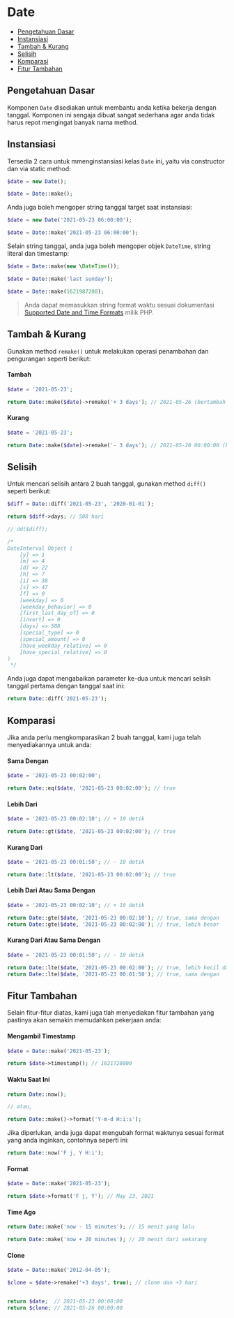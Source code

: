 # Date

<!-- MarkdownTOC autolink="true" autoanchor="true" levels="2,3" bracket="round" lowercase="only_ascii" -->

- [Pengetahuan Dasar](#pengetahuan-dasar)
- [Instansiasi](#instansiasi)
- [Tambah & Kurang](#tambah--kurang)
- [Selisih](#selisih)
- [Komparasi](#komparasi)
- [Fitur Tambahan](#fitur-tambahan)

<!-- /MarkdownTOC -->


<a id="pengetahuan-dasar"></a>
## Pengetahuan Dasar

Komponen `Date` disediakan untuk membantu anda ketika bekerja dengan tanggal. Komponen ini
sengaja dibuat sangat sederhana agar anda tidak harus repot mengingat banyak nama method.


<a id="instansiasi"></a>
## Instansiasi

Tersedia 2 cara untuk mmenginstansiasi kelas `Date` ini, yaitu via
constructor dan via static method:

```php
$date = new Date();

$date = Date::make();
```

Anda juga boleh mengoper string tanggal target saat instansiasi:

```php
$date = new Date('2021-05-23 06:00:00');

$date = Date::make('2021-05-23 06:00:00');
```

Selain string tanggal, anda juga boleh mengoper objek `DateTime`, string literal dan timestamp:

```php
$date = Date::make(new \DateTime());

$date = Date::make('last sunday');

$date = Date::make(1621987200);
```

>  Anda dapat memasukkan string format waktu sesuai dokumentasi
   [Supported Date and Time Formats](https://www.php.net/manual/en/datetime.formats.php) milik PHP.


<a id="tambah--kurang"></a>
## Tambah & Kurang

Gunakan method `remake()` untuk melakukan operasi penambahan dan pengurangan seperti berikut:


#### Tambah

```php
$date = '2021-05-23';

return Date::make($date)->remake('+ 3 days'); // 2021-05-26 (bertambah 3 hari)
```


#### Kurang

```php
$date = '2021-05-23';

return Date::make($date)->remake('- 3 days'); // 2021-05-20 00:00:00 (berkurang 3 hari)
```


<a id="selisih"></a>
## Selisih

Untuk mencari selisih antara 2 buah tanggal, gunakan method `diff()` seperti berikut:

```php
$diff = Date::diff('2021-05-23', '2020-01-01');

return $diff->days; // 508 hari

// dd($diff);

/*
DateInterval Object (
    [y] => 1
    [m] => 4
    [d] => 22
    [h] => 7
    [i] => 38
    [s] => 47
    [f] => 0
    [weekday] => 0
    [weekday_behavior] => 0
    [first_last_day_of] => 0
    [invert] => 0
    [days] => 508
    [special_type] => 0
    [special_amount] => 0
    [have_weekday_relative] => 0
    [have_special_relative] => 0
)
 */
```

Anda juga dapat mengabaikan parameter ke-dua untuk mencari selisih tanggal pertama
dengan tanggal saat ini:

```php
return Date::diff('2021-05-23');
```


<a id="komparasi"></a>
## Komparasi

Jika anda perlu mengkomparasikan 2 buah tanggal, kami juga telah menyediakannya untuk anda:

#### Sama Dengan

```php
$date = '2021-05-23 00:02:00';

return Date::eq($date, '2021-05-23 00:02:00'); // true
```


#### Lebih Dari

```php
$date = '2021-05-23 00:02:10'; // + 10 detik

return Date::gt($date, '2021-05-23 00:02:00'); // true
```

#### Kurang Dari

```php
$date = '2021-05-23 00:01:50'; // - 10 detik

return Date::lt($date, '2021-05-23 00:02:00'); // true
```


#### Lebih Dari Atau Sama Dengan

```php
$date = '2021-05-23 00:02:10'; // + 10 detik

return Date::gte($date, '2021-05-23 00:02:10'); // true, sama dengan
return Date::gte($date, '2021-05-23 00:02:00'); // true, lebih besar
```


#### Kurang Dari Atau Sama Dengan

```php
$date = '2021-05-23 00:01:50'; // - 10 detik

return Date::lte($date, '2021-05-23 00:02:00'); // true, lebih kecil dari
return Date::lte($date, '2021-05-23 00:01:50'); // true, sama dengan
```


<a id="fitur-tambahan"></a>
## Fitur Tambahan

Selain fitur-fitur diatas, kami juga tlah menyediakan fitur tambahan yang
pastinya akan semakin memudahkan pekerjaan anda:


#### Mengambil Timestamp

```php
$date = Date::make('2021-05-23');

return $date->timestamp(); // 1621728000
```


#### Waktu Saat Ini

```php
return Date::now();

// atau,

return Date::make()->format('Y-m-d H:i:s');
```

Jika diperlukan, anda juga dapat mengubah format waktunya
sesuai format yang anda inginkan, contohnya seperti ini:

```php
return Date::now('F j, Y H:i');
```


#### Format

```php
$date = Date::make('2021-05-23');

return $date->format('F j, Y'); // May 23, 2021
```


#### Time Ago

```php
return Date::make('now - 15 minutes'); // 15 menit yang lalu

return Date::make('now + 20 minutes'); // 20 menit dari sekarang
```


#### Clone

```php
$date = Date::make('2012-04-05');

$clone = $date->remake('+3 days', true); // clone dan +3 hari


return $date;  // 2021-05-23 00:00:00
return $clone; // 2021-05-26 00:00:00
```
